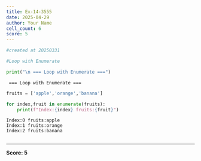 ```yaml
---
title: Ex-14-3555
date: 2025-04-29
author: Your Name
cell_count: 6
score: 5
---
```


```python
#created at 20250331
```


```python
#Loop with Enumerate
```


```python
print("\n === Loop with Enumerate ===")
```

    
     === Loop with Enumerate ===



```python
fruits = ['apple','orange','banana']
```


```python
for index,fruit in enumerate(fruits):
    print(f"Index:{index} fruits:{fruit}")
```

    Index:0 fruits:apple
    Index:1 fruits:orange
    Index:2 fruits:banana



```python

```


---
**Score: 5**